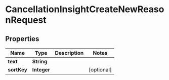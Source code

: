 

# CancellationInsightCreateNewReasonRequest


## Properties

| Name | Type | Description | Notes |
|------------ | ------------- | ------------- | -------------|
|**text** | **String** |  |  |
|**sortKey** | **Integer** |  |  [optional] |



